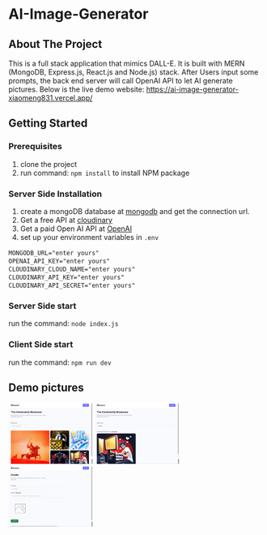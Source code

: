 # AI-Image-Generator
## About The Project
This is a full stack application that mimics DALL-E. 
It is built with MERN (MongoDB, Express.js, React.js and Node.js) stack.
After Users input some prompts, the back end server will call OpenAI API to let AI generate pictures. Below is the live demo website: https://ai-image-generator-xiaomeng831.vercel.app/
## Getting Started
### Prerequisites
1. clone the project
2. run command: `npm install` to install NPM package
### Server Side Installation
1. create a mongoDB database at [mongodb](https://www.mongodb.com/atlas/database) and get the connection url.
2. Get a free API at [cloudinary](https://cloudinary.com/ip/gr-sea-gg-brand-home-base?utm_source=google&utm_medium=search&utm_campaign=goog_selfserve_brand_wk22_replicate_core_branded_keyword&utm_term=1329&campaignid=18164753405&adgroupid=144188713167&keyword=cloudinary&device=c&matchtype=e&adposition=&gad=1&gclid=Cj0KCQjw2qKmBhCfARIsAFy8buINJ0q6lDFaYUOmgGzhFL9LvRyipYNp9ilqUZB0Gyg82QnD8bf-gX0aAqCiEALw_wcB)
3. Get a paid Open AI API at [OpenAI](https://openai.com/blog/openai-api)
4. set up your environment variables in `.env`
```
MONGODB_URL="enter yours"
OPENAI_API_KEY="enter yours"
CLOUDINARY_CLOUD_NAME="enter yours"
CLOUDINARY_API_KEY="enter yours"
CLOUDINARY_API_SECRET="enter yours"
```
### Server Side start
run the command: `node index.js`
### Client Side start
run the command: `npm run dev`
## Demo pictures
<div style="display:flex flex-wrap: wrap">
  <img src="https://github.com/xiaomeng831/AI-Image-Generator/blob/main/ReadMeImage/AI1.png"  width="33%.33">
  <img src="https://github.com/xiaomeng831/AI-Image-Generator/blob/main/ReadMeImage/AI2.png"  width="33%.33">
  <img src="https://github.com/xiaomeng831/AI-Image-Generator/blob/main/ReadMeImage/AI3.png"  width="33%.33">
</div>
